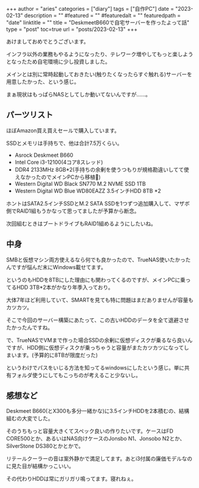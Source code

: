 +++
author = "aries"
categories = ["diary"]
tags = ["自作PC"]
date = "2023-02-13"
description = ""
#featured = ""
#featuredalt = ""
featuredpath = "date"
linktitle = ""
title = "DeskmeetB660で自宅サーバーを作ったよって話"
type = "post"
toc=true
url = "posts/2023-02-13"
+++

あけましておめでとうございます。

インフラ以外の業務もやるようになったり、テレワーク増やしてもっと楽しようとなったため自宅環境に少し投資しました。

メインとは別に常時起動しておきたい(触りたくなったらすぐ触れる)サーバーを用意したかった、という感じ。

まぁ現状はもっぱらNASとしてしか動いてないんですが……。

## パーツリスト

ほぼAmazon買え買えセールで購入しています。

SSDとメモリは手持ちで、他は合計7.5万くらい。

- Asrock Deskmeet B660
- Intel Core i3-12100(4コア8スレッド)
- DDR4 2133MHz 8GB*2(手持ちの余剰を使うつもりが規格勘違いしてて使えなかったのでメインPCから移植🤔)
- Western Digital WD Black SN770 M.2 NVME SSD 1TB
- Western Digital WD Blue WD80EAZZ 3.5インチHDD 8TB *2

ホントはSATA2.5インチSSDとM.2 SATA SSDを1つずつ追加購入して、マザボ側でRAID1組もうかなって思ってましたが予算から断念。

次回組むときはブートドライブもRAID1組めるようにしたいね。

## 中身

SMBと仮想マシン両方使えるなら何でも良かったので、TrueNAS使いたかったんですが悩んだ末にWindows載せてます。

というのもHDDを8TBにした理由にも関わってくるのですが、メインPCに乗ってるHDD 3TB*2本がかなり年季入っており。

大体7年ほど利用していて、SMARTを見ても特に問題はまだありませんが容量もカツカツ。

そこで今回のサーバー構築にあたって、この古いHDDのデータを全て退避させたかったんですね。

で、TrueNASでVMまで作った場合SSDの余剰に仮想ディスクが乗るなら良いんですが、HDD側に仮想ディスクが乗っちゃうと容量がまたカツカツになってしまいます。(予算的に8TBが限度だった)

というわけでパスをいじる方法を知ってるwindowsにしたという感じ。単に共有フォルダ使うにしてもこっちのが考えること少ないし。


## 感想など

Deskmeet B660(とX300も多分一緒かな)に3.5インチHDDを2本積むの、結構組むの大変でした。

そのうちもっと容量大きくてスペック良いの作りたいです。ケースはFD CORE500とか、あるいはNAS向けケースのJonsbo N1、Jonsobo N2とか、SilverStone DS380とかとかで。

リテールクーラーの音は案外静かで満足してます。あとi3付属の廉価モデルなのに見た目が結構かっこいい。

その代わりHDDは常にガリガリ鳴ってます。寝れねぇ。
